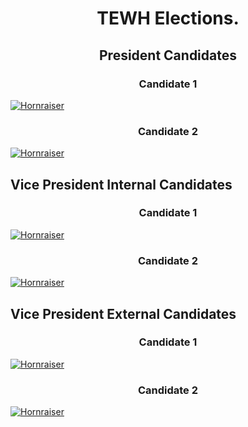 # <div align="center">TEWH Elections.</div>
## <div align="center">President Candidates</div>
### <div align="center">Candidate 1</div>
[![Hornraiser](https://i.ytimg.com/vi/WEcx6IOqV84/maxresdefault.jpg)](https://youtu.be/WEcx6IOqV84 "Hornraiser")
### <div align="center">Candidate 2</div>
[![Hornraiser](https://i.ytimg.com/vi/WEcx6IOqV84/maxresdefault.jpg)](https://youtu.be/WEcx6IOqV84 "Hornraiser")
## Vice President Internal Candidates
### <div align="center">Candidate 1</div>
[![Hornraiser](https://i.ytimg.com/vi/WEcx6IOqV84/maxresdefault.jpg)](https://youtu.be/WEcx6IOqV84 "Hornraiser")
### <div align="center">Candidate 2</div>
[![Hornraiser](https://i.ytimg.com/vi/WEcx6IOqV84/maxresdefault.jpg)](https://youtu.be/WEcx6IOqV84 "Hornraiser")
## Vice President External Candidates
### <div align="center">Candidate 1</div>
[![Hornraiser](https://i.ytimg.com/vi/WEcx6IOqV84/maxresdefault.jpg)](https://youtu.be/WEcx6IOqV84 "Hornraiser")
### <div align="center">Candidate 2</div>
[![Hornraiser](https://i.ytimg.com/vi/WEcx6IOqV84/maxresdefault.jpg)](https://youtu.be/WEcx6IOqV84 "Hornraiser")

